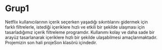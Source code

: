 # Grup1
Netflix  kullanıcılarının  içerik  seçerken  yaşadığı sıkıntılarını  gidermek  için  farklı  filtrelerle,  istediği içeriklere hızlı ve etkili bir şekilde ulaşması için tasarladığımız içerik filtreleme programdır. Kullanımı  kolay  ve  daha  sade  bir  arayüz  tasarlanarak  içeriklere  hızlı  bir  şekilde ulaşabilmesi amaçlanmaktadır.
Projemizin son hali projeSon klasörü içindedir.

